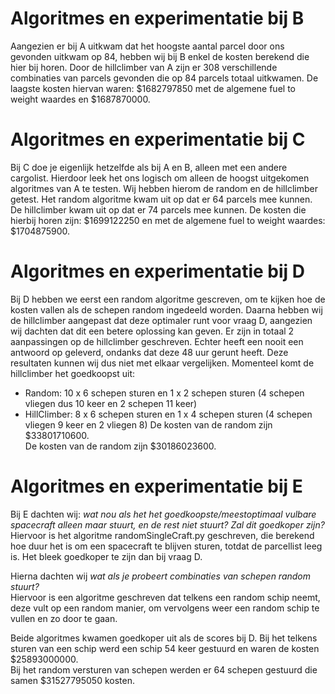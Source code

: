 # Algoritmes en experimentatie bij B
Aangezien er bij A uitkwam dat het hoogste aantal parcel door ons gevonden uitkwam op 84, hebben wij bij B enkel de kosten berekend die hier bij horen. Door de hillclimber van A zijn er 308 verschillende combinaties van parcels gevonden die op 84 parcels totaal uitkwamen. De laagste kosten hiervan waren: $1682797850 met de algemene fuel to weight waardes en $1687870000. 

# Algoritmes en experimentatie bij C
Bij C doe je eigenlijk hetzelfde als bij A en B, alleen met een andere cargolist. Hierdoor leek het ons logisch om alleen de hoogst uitgekomen algoritmes van A te testen. Wij hebben hierom de random en de hillclimber getest. Het random algoritme kwam uit op dat er 64 parcels mee kunnen. De hillclimber kwam uit op dat er 74 parcels mee kunnen. De kosten die hierbij horen zijn: $1699122250 en met de algemene fuel to weight waardes: $1704875900.

# Algoritmes en experimentatie bij D
Bij D hebben we eerst een random algoritme gescreven, om te kijken hoe de kosten vallen als de schepen random ingedeeld worden. Daarna hebben wij de hillclimber aangepast dat deze optimaler runt voor vraag D, aangezien wij dachten dat dit een betere oplossing kan geven. Er zijn in totaal 2 aanpassingen op de hillclimber geschreven. Echter heeft een nooit een antwoord op geleverd, ondanks dat deze 48 uur gerunt heeft. Deze resultaten kunnen wij dus niet met elkaar vergelijken.
Momenteel komt de hillclimber het goedkoopst uit:
* Random: 10 x 6 schepen sturen en 1 x 2 schepen sturen (4 schepen vliegen dus 10 keer en 2 schepen 11 keer)
* HillClimber: 8 x 6 schepen sturen en 1 x 4 schepen sturen (4 schepen vliegen 9 keer en 2 vliegen 8)
De kosten van de random zijn $33801710600.  
De kosten van de random zijn $30186023600.


# Algoritmes en experimentatie bij E
Bij E dachten wij: _wat nou als het het goedkoopste/meestoptimaal vulbare spacecraft alleen maar stuurt, en de rest niet stuurt? Zal dit goedkoper zijn?_  
Hiervoor is het algoritme randomSingleCraft.py geschreven, die berekend hoe duur het is om een spacecraft te blijven sturen, totdat de parcellist leeg is. Het bleek goedkoper te zijn dan bij vraag D.

Hierna dachten wij _wat als je probeert combinaties van schepen random stuurt?_  
Hiervoor is een algoritme geschreven dat telkens een random schip neemt, deze vult op een random manier, om vervolgens weer een random schip te vullen en zo door te gaan.

Beide algoritmes kwamen goedkoper uit als de scores bij D. 
Bij het telkens sturen van een schip werd een schip 54 keer gestuurd en waren de kosten $25893000000.  
Bij het random versturen van schepen werden er 64 schepen gestuurd die samen $31527795050 kosten.


